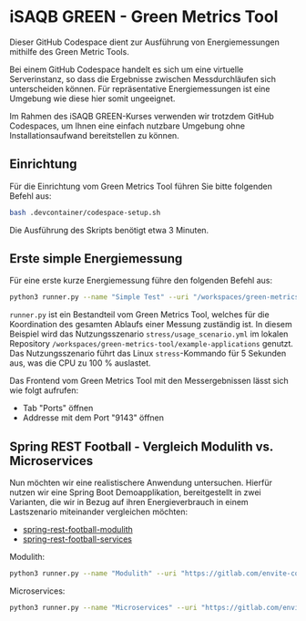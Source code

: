 # iSAQB GREEN - Green Metrics Tool

Dieser GitHub Codespace dient zur Ausführung von Energiemessungen mithilfe des Green Metric Tools.

Bei einem GitHub Codespace handelt es sich um eine virtuelle Serverinstanz, so dass die Ergebnisse zwischen Messdurchläufen sich unterscheiden können. Für repräsentative Energiemessungen ist eine Umgebung wie diese hier somit ungeeignet.

Im Rahmen des iSAQB GREEN-Kurses verwenden wir trotzdem GitHub Codespaces, um Ihnen eine einfach nutzbare Umgebung ohne Installationsaufwand bereitstellen zu können.

## Einrichtung

Für die Einrichtung vom Green Metrics Tool führen Sie bitte folgenden Befehl aus:

```sh
bash .devcontainer/codespace-setup.sh
```

Die Ausführung des Skripts benötigt etwa 3 Minuten.

## Erste simple Energiemessung

Für eine erste kurze Energiemessung führe den folgenden Befehl aus:

```sh
python3 runner.py --name "Simple Test" --uri "/workspaces/green-metrics-tool/example-applications/" --filename "stress/usage_scenario.yml" --skip-system-checks --dev-no-optimizations --dev-no-build
```

`runner.py` ist ein Bestandteil vom Green Metrics Tool, welches für die Koordination des gesamten Ablaufs einer Messung zuständig ist. In diesem Beispiel wird das Nutzungsszenario `stress/usage_scenario.yml` im lokalen Repository `/workspaces/green-metrics-tool/example-applications` genutzt. Das Nutzungsszenario führt das Linux `stress`-Kommando für 5 Sekunden aus, was die CPU zu 100 % auslastet.

Das Frontend vom Green Metrics Tool mit den Messergebnissen lässt sich wie folgt aufrufen:

- Tab "Ports" öffnen
- Addresse mit dem Port "9143" öffnen

## Spring REST Football - Vergleich Modulith vs. Microservices

Nun möchten wir eine realistischere Anwendung untersuchen.
Hierfür nutzen wir eine Spring Boot Demoapplikation, bereitgestellt in zwei Varianten, die wir in Bezug auf ihren Energieverbrauch in einem Lastszenario miteinander vergleichen möchten:

- [spring-rest-football-modulith](https://gitlab.com/envite-consulting/sustainable-software-architecture/isaqb-green/spring-rest-football-modulith)
- [spring-rest-football-services](https://gitlab.com/envite-consulting/sustainable-software-architecture/isaqb-green/spring-rest-football-services)

Modulith:

```sh
python3 runner.py --name "Modulith" --uri "https://gitlab.com/envite-consulting/sustainable-software-architecture/isaqb-green/spring-rest-football-modulith" --filename "usage_scenario-artillery.yml" --skip-system-checks --dev-no-build --skip-unsafe
```

Microservices:

```sh
python3 runner.py --name "Microservices" --uri "https://gitlab.com/envite-consulting/sustainable-software-architecture/isaqb-green/spring-rest-football-services" --filename "usage_scenario-artillery.yml" --skip-system-checks --dev-no-build --skip-unsafe
```
